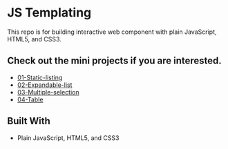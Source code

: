 # JS Templating
This repo is for building interactive web component with plain JavaScript, HTML5, and CSS3.

## Check out the mini projects if you are interested.

* [01-Static-listing](https://github.com/TimZeng/JS-templating/tree/master/01-Static-listing)
* [02-Expandable-list](https://github.com/TimZeng/JS-templating/tree/master/02-Expandable-list)
* [03-Multiple-selection](https://github.com/TimZeng/JS-templating/tree/master/03-Multiple-selection)
* [04-Table](https://github.com/TimZeng/JS-templating/tree/master/04-Table)

## Built With

* Plain JavaScript, HTML5, and CSS3